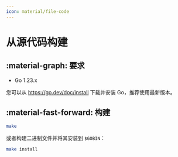 ```yaml
---
icon: material/file-code
---
```


# 从源代码构建

## :material-graph: 要求

* Go 1.23.x

您可以从 https://go.dev/doc/install 下载并安装 Go，推荐使用最新版本。

## :material-fast-forward: 构建

```bash
make
```

或者构建二进制文件并将其安装到 `$GOBIN`：

```bash
make install
```